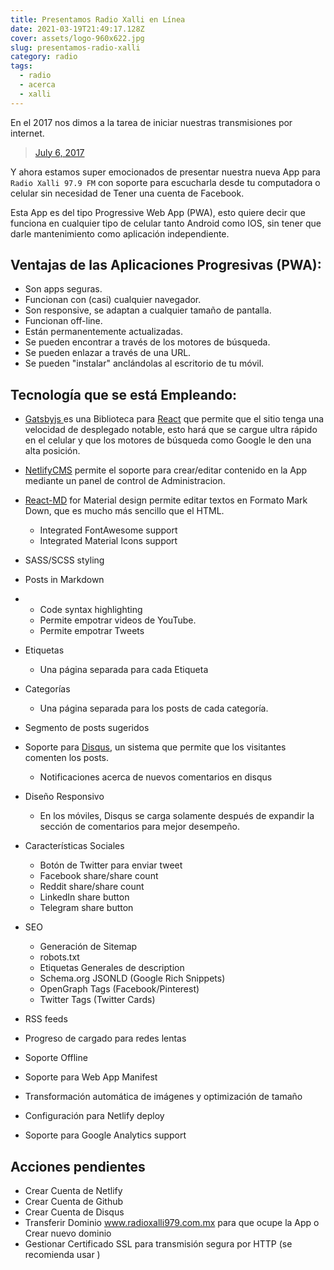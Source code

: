 ```yaml
---
title: Presentamos Radio Xalli en Línea
date: 2021-03-19T21:49:17.128Z
cover: assets/logo-960x622.jpg
slug: presentamos-radio-xalli
category: radio
tags:
  - radio
  - acerca
  - xalli
---
```

En el 2017 nos dimos a la tarea de iniciar nuestras transmisiones por internet.

<blockquote class="twitter-tweet" data-lang="en"><p lang="en" dir="ltr"> <a href="https://twitter.com/97Xalli/status/916522065460527104">July 6, 2017</a></blockquote>

Y ahora estamos super emocionados de presentar nuestra nueva App para `Radio Xalli 97.9 FM` con soporte para escucharla desde tu computadora o celular sin necesidad de Tener una cuenta de Facebook.  

Esta App es del tipo Progressive Web App (PWA), esto quiere decir que funciona en cualquier tipo de celular tanto Android como IOS, sin tener que darle mantenimiento como aplicación independiente.

## Ventajas de las Aplicaciones Progresivas (PWA):

* Son apps seguras.
* Funcionan con (casi) cualquier navegador.
* Son responsive, se adaptan a cualquier tamaño de pantalla.
* Funcionan off-line.
* Están permanentemente actualizadas.
* Se pueden encontrar a través de los motores de búsqueda.
* Se pueden enlazar a través de una URL.
* Se pueden "instalar" anclándolas al escritorio de tu móvil.

## Tecnología que se está Empleando:

* [Gatsbyjs ](https://www.gatsbyjs.com/)es una Biblioteca para [React](https://es.reactjs.org/) que permite que el sitio tenga una velocidad de desplegado notable, esto hará que se cargue ultra rápido en el celular y que los motores de búsqueda como Google le den una alta posición.
* [NetlifyCMS](https://www.netlifycms.org/docs/intro/) permite el soporte para crear/editar contenido en la App mediante un panel de control de Administracion.
* [React-MD](https://github.com/mlaursen/react-md) for Material design permite editar textos en Formato Mark Down, que es mucho más sencillo que el HTML.

  * Integrated FontAwesome support
  * Integrated Material Icons support
* SASS/SCSS styling
* Posts in Markdown
* * Code syntax highlighting
  * Permite empotrar videos de YouTube.
  * Permite empotrar Tweets
* Etiquetas

  * Una página separada para cada Etiqueta
* Categorías

  * Una página separada para los posts de cada categoría.
* Segmento de posts sugeridos
* Soporte para [Disqus](https://disqus.com), un sistema que permite que los visitantes comenten los posts.

  * Notificaciones acerca de nuevos comentarios en disqus
* Diseño Responsivo

  * En los móviles, Disqus se carga solamente después de expandir la sección de comentarios para mejor desempeño.
* Características Sociales

  * Botón de Twitter para enviar tweet
  * Facebook share/share count
  * Reddit share/share count
  * LinkedIn share button
  * Telegram share button
* SEO

  * Generación de Sitemap
  * robots.txt
  * Etiquetas Generales de description
  * Schema.org JSONLD (Google Rich Snippets)
  * OpenGraph Tags (Facebook/Pinterest)
  * Twitter Tags (Twitter Cards)
* RSS feeds
* Progreso de cargado para redes lentas
* Soporte Offline
* Soporte para Web App Manifest
* Transformación automática de imágenes y optimización de tamaño
* Configuración para Netlify deploy
* Soporte para Google Analytics support

## Acciones pendientes
* Crear Cuenta de Netlify
* Crear Cuenta de Github
* Crear Cuenta de Disqus
* Transferir Dominio www.radioxalli979.com.mx para que ocupe la App o Crear nuevo dominio
* Gestionar Certificado SSL para transmisión segura por HTTP (se recomienda usar )